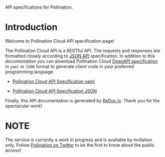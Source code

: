 
API specifications for Pollination.

# Introduction

Welcome to Pollination Cloud API specification page!


The Pollination Cloud API is a RESTful API. The requests and responses are formatted
_closely_ according to [JSON API](https://jsonapi.org/format/1.1/) specification. In
addition to this documentation you can download Pollination Cloud
[OpenAPI specification](https://github.com/OAI/OpenAPI-Specification/blob/master/versions/3.0.1.md)
in `yaml` or `JSON` format to generate client code in your preferred programming language.

- [Pollination Cloud API Specification yaml](openapi.yaml)

- [Pollination Cloud API Specification JSON](openapi.json) 


Finally, this API documentation is generated by
[ReDoc.ly](https://github.com/ReDoc-ly/create-openapi-repo). Thank you for the
spectacular work!

# NOTE

The service is currently a work in progress and is available by invitation only. Follow
[Pollination on Twitter](http://www.twitter.com/_pollination) to be the first to know
about the public access!
